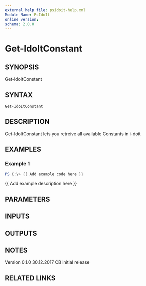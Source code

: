 ```yaml
---
external help file: psidoit-help.xml
Module Name: PsIdoIt
online version:
schema: 2.0.0
---
```


# Get-IdoItConstant

## SYNOPSIS
Get-IdoItConstant

## SYNTAX

```
Get-IdoItConstant
```

## DESCRIPTION
Get-IdoItConstant lets you retreive all available Constants in i-doit

## EXAMPLES

### Example 1
```powershell
PS C:\> {{ Add example code here }}
```

{{ Add example description here }}

## PARAMETERS

## INPUTS

## OUTPUTS

## NOTES
Version
0.1.0     30.12.2017  CB  initial release

## RELATED LINKS
